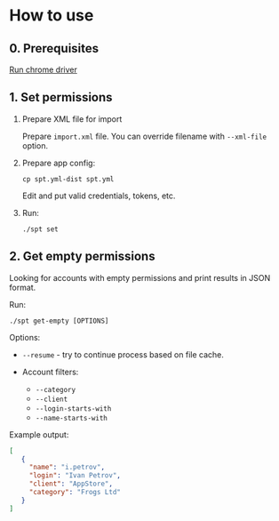 # How to use

## 0. Prerequisites

[Run chrome driver](Install.md)

## 1. Set permissions

1. Prepare XML file for import

   Prepare `import.xml` file. You can override filename with `--xml-file` option.

2. Prepare app config:

    ```shell
    cp spt.yml-dist spt.yml
    ```

   Edit and put valid credentials, tokens, etc.

3. Run:

    ```shell
    ./spt set
    ```

## 2. Get empty permissions

Looking for accounts with empty permissions and print results in JSON format.

Run:

```shell
./spt get-empty [OPTIONS]
```

Options:

- `--resume` - try to continue process based on file cache.

- Account filters:
  - `--category`
  - `--client`
  - `--login-starts-with`
  - `--name-starts-with`

Example output:

```json
[
   {
     "name": "i.petrov",
     "login": "Ivan Petrov",
     "client": "AppStore",
     "category": "Frogs Ltd"
   }
]
```
